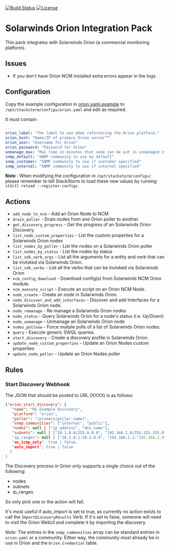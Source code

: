 [![Build Status](https://circleci.com/gh/StackStorm-Exchange/stackstorm-orion.svg?style=shield&circle-token=:circle-token)](https://circleci.com/gh/StackStorm-Exchange/stackstorm-orion) [![License](https://img.shields.io/badge/License-Apache%202.0-blue.svg)](https://opensource.org/licenses/Apache-2.0)

# Solarwinds Orion Integration Pack

This pack integrates with Solarwinds Orion (a commercial monitoring
platform).

## Issues

- If you don't have Orion NCM installed extra errors appear in the logs.

## Configuration

Copy the example configuration in [orion.yaml.example](./orion.yaml.example)
to `/opt/stackstorm/configs/orion.yaml` and edit as required.

It must contain:

```yaml
---
orion_label: "The label to use when referencing the Orion platform."
orion_host: "Name/IP of primary Orion server""
orion_user: "Username for Orion"
orion_password: "Password for Orion"
unmanage_max: "Max time in minutes that node can be put in unmanaged state"
snmp_default: "SNMP community to use by default"
snmp_customer: "SNMP community to use if customer specified"
snmp_internal: "SNMP community to use if internal specified"
```

**Note** : When modifying the configuration in `/opt/stackstorm/configs/` please
           remember to tell StackStorm to load these new values by running
           `st2ctl reload --register-configs`

## Actions

* `add_node_to_ncm` - Add an Orion Node to NCM
* `drain_poller` - Drain nodes from one Orion poller to another.
* `get_discovery_progress` - Get the progress of an Solarwinds Orion Discovery.
* `list_node_custom_properties` - List the custom properties for a Solarwinds Orion nodes
* `list_nodes_by_poller` - List the nodes on a Solarwinds Orion poller
* `list_nodes_by_status` - List the nodes by status
* `list_sdk_verb_args` - List all the arguments for a entity and verb that can be invloked via Solarwinds Orion.
* `list_sdk_verbs` - List all the verbs that can be invloked via Solarwinds Orion
* `ncm_config_download` - Download config(s) from Solarwinds NCM Orion module.
* `ncm_execute_script` - Execute an script on an Orion NCM Node.
* `node_create` - Create an node in Solarwinds Orion.
* `node_discover_and_add_interfaces` - Discover and add Interfaces for a Solarwinds Orion node.
* `node_remanage` - Re-manage a Solarwinds Orion nodes
* `node_status` - Query Solarwinds Orion for a node's status (i.e. Up/Down)
* `node_unmanage` - Unmanage an Solarwinds Orion node
* `nodes_pollnow` - Force muliple polls of a list of Solarwinds Orion nodes.
* `query` - Execute generic SWQL queries.
* `start_discovery` - Create a discovery profile in Solarwinds Orion.
* `update_node_custom_properties` - Update an Orion Nodes custom properties
* `update_node_poller` - Update an Orion Nodes poller

## Rules

### Start Discovery Webhook

The JSON that should be posted to URL (XXXX) is as follows:

```json
{"orion_start_discovery": {
   "name": "My Example Discovery",
   "platform": "orion",
   "poller": "(primary|poller_name)",
   "snmp_communities": ["internal", "public"],
   "nodes": null | ["ip_address", "dns_name"],
   "subnets": null | ["10.1.0.0/255.0.0.0", "192.168.1.0/255.255.255.0" ]
   "ip_ranges": null | ["10.2.0.1:10.2.0.9", "192.168.2.1:"192.168.2.9"],
   "no_icmp_only": true | false,
   "auto_import": true | false
  }
}
```

The Discovery process in Orion only supports a single choice out of
the following:

- nodes
- subnets
- ip\_ranges

So only pick one or the action will fail.

It's most useful if auto\_import is set to true, as currently no action
exists to call the `ImportDiscoveryResults` Verb. If it's set to
false, someone will need to visit the Orion WebUI and complete it by
importing the discovery.

*Note:* The entries in the `snmp_communities` array can be standard
entries in `orion.yaml` or a community. Either way, the community
*must* already be in use in Orion and the `Orion.Credential` table.
